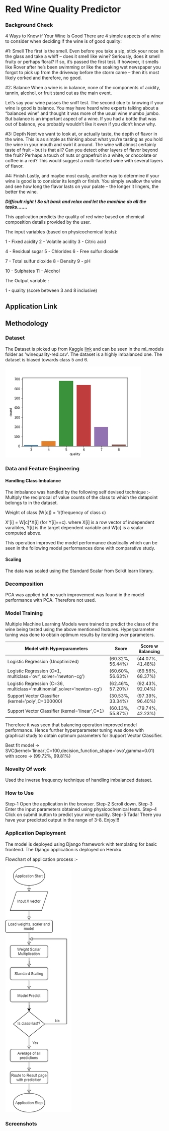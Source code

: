 # Red Wine Quality Predictor
### Background Check
4 Ways to Know if Your Wine Is Good
There are 4 simple aspects of a wine to consider when deciding if the wine is of good quality:

#1: Smell
The first is the smell.  Even before you take a sip, stick your nose in the glass and take a whiff – does it smell like wine? Seriously, does it smell fruity or perhaps floral?  If so, it’s passed the first test. If however, it smells like Rover after he’s been swimming or like the soaking wet newspaper you forgot to pick up from the driveway before the storm came – then it’s most likely corked and therefore, no good.

#2: Balance
When a wine is in balance, none of the components of acidity, tannin, alcohol, or fruit stand out as the main event.

Let’s say your wine passes the sniff test. The second clue to knowing if your wine is good is balance.  You may have heard wine experts talking about a “balanced wine” and thought it was more of the usual wine mumbo jumbo. But balance is an important aspect of a wine.  If you had a bottle that was out of balance, you probably wouldn’t like it even if you didn’t know why. 

#3: Depth
Next we want to look at, or actually taste, the depth of flavor in the wine. This is as simple as thinking about what you’re tasting as you hold the wine in your mouth and swirl it around. The wine will almost certainly taste of fruit – but is that all?  Can you detect other layers of flavor beyond the fruit? Perhaps a touch of nuts or grapefruit in a white, or chocolate or coffee in a red? This would suggest a multi-faceted wine with several layers of flavor.

#4: Finish
Lastly, and maybe most easily, another way to determine if your wine is good is to consider its length or finish.  You simply swallow the wine and see how long the flavor lasts on your palate – the longer it lingers, the better the wine.

***Difficult right ! So sit back and relax and let the machine do all the tasks.......***

This application predicts the quality of red wine based on chemical composition details provided by the user. 

The input variables (based on physicochemical tests):

1 - Fixed acidity            2 - Volatile acidity        3 - Citric acid

4 - Residual sugar           5 - Chlorides               6 - Free sulfur dioxide

7 - Total sulfur dioxide     8 - Density                 9 - pH

10 - Sulphates               11 - Alcohol

The Output variable :

1 - quality (score between 3 and 8 inclusive)

## Application Link

<!-- Use the [link](https://red-wine-qlty-pred.herokuapp.com/winequality/) to run the web application on Browser. -->

## Methodology
### Dataset
The Dataset is picked up from Kaggle [link](https://www.kaggle.com/uciml/red-wine-quality-cortez-et-al-2009) and can be seen in the ml_models folder as 'winequality-red.csv'. The dataset is a highly imbalanced one. The dataset is biased towards class 5 and 6.

![plot](./wine_app/ml_models/CountPlot.png)

### Data and Feature Engineering
#### Handling Class Imbalance
The imbalance was handled by the following self devised technique :-
Multiply the reciprocal of value counts of the class to which the datapoint belongs to in the dataset.

Weight of class (W[c]) = 1/(frequency of class c)

X'[i] = W[c]*X[i] (for Y[i]==c).
where X[i] is a row vector of independent varaibles, Y[i] is the target dependent variable and W[c] is a scalar computed above.

This operation improved the model performance drastically which can be seen in the following model performances done with comparative study.

#### Scaling
The data was scaled using the Standard Scalar from Scikit learn library.

### Decomposition
PCA was applied but no such improvement was found in the model performance with PCA. Therefore not used.

### Model Training
Multiple Machine Learning Models were trained to predict the class of the wine being tested using the above mentioned features. Hyperparameter tuning was done to obtain optimum results by iterating over parameters.

| Model with Hyperparameters                                               | Score             | Score w Balancing |
| ------------------------------------------------------------------------ | ----------------- |------------------ |
| Logistic Regression (Unoptimized)                                        | (60.32%, 56.44%)  | (44.07%, 41.48%)  |
| Logistic Regression (C=1, multiclass='ovr',solver='newton-cg')           | (60.60%, 56.63%)  | (69.56%, 68.37%)  |
| Logistic Regression (C=36, multiclass='multinomial',solver='newton-cg')  | (62.46%, 57.20%)  | (92.43%, 92.04%)  |
| Support Vector Classifier (kernel='poly',C=100000)                       | (30.53%, 33.34%)  | (97.39%, 96.40%)  |
| Support Vector Classifier (kernel='linear',C=1)                          | (60.13%, 55.87%)  | (79.74%, 42.23%)  |

Therefore it was seen that balancing operation improved model performance. Hence further hyperparameter tuning was done with graphical study to obtain optimum parameters for Support Vector Classifier. 

Best fit model -> SVC(kernel='linear',C=100,decision_function_shape='ovo',gamma=0.01)
with score -> (99.72%, 99.81%)

### Novelty Of work
Used the inverse frequency technique of handling imbalanced dataset.

### How to Use
Step-1 Open the application in the browser.
Step-2 Scroll down.
Step-3 Enter the input parameters obtained using physicochemical tests.
Step-4 Click on submit button to predict your wine quality.
Step-5 Tada! There you have your predicted output in the range of 3-8. Enjoy!!!


### Application Deployment
The model is deployed using Django framework with templating for basic frontend. The Django application is deployed on Heroku.

Flowchart of application process :-

![plot](./Flowchart.png)

### Screenshots

<!-- ![plot](./Opening1.PNG)

![plot](./Opening2.PNG)

![plot](./Opening3.PNG)

![plot](./Result.PNG) -->
